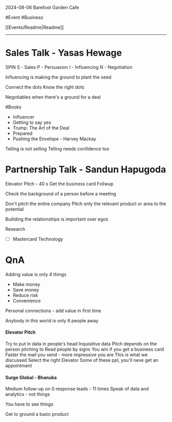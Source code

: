 2024-08-06
Barefoot Garden Cafe

#Event #Business 

[[Events/Readme|Readme]]

---

# Sales Talk - Yasas Hewage
SPIN
S - Sales
P - Persuasion
I - Influencing
N - Negotiation

Influencing is making the ground to plant the seed

Connect the dots
Know the right dots

Negotiables when there's a ground for a deal

#Books 
- Influencer
- Getting to say yes
- Trump: The Art of the Deal
- Prepared
- Pushing the Envelope - Harvey Mackay

Telling is not selling
Telling needs confidence too


# Partnership Talk - Sandun Hapugoda

Elevator Pitch - 40 s
Get the business card
Follwup

Check the background of a person before a meeting

Don't pitch the entire company
Pitch only the relevant product or area to the potential 

Builiding the relationships is important over egos

Research
- [ ] Mastercard Technology 


# QnA

Adding value is only 4 things
- Make money
- Save money
- Reduce risk
- Convenience 

Personal connections - add value in first time

Anybody in this world is only 6 people away

#### Elevator Pitch
Try to put in data in people's head
Inquisitive data
Pitch depends on the person pitching to
Read people by signs
You win if you get a business card
Faster the mail you send - more impressive you are
This is what we discussed
Select the right Elevator
Some of these ppl, you'll neve get an appointment

#### Surge Global - Bhanuka

Medium follow-up on 0 response leads - 11 times
Speak of data and analytics - not things

You have to see things

Get to ground a basic product